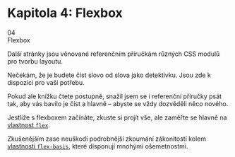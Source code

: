 <div id="kap-flexbox-before" class="ebook-chapter-before ebook-chapter-before-flexbox" markdown="1"> 

# Kapitola 4: Flexbox

<div class="ebook-chapter-before-image">
  <div class="ebook-chapter-before-number">
    04
  </div>  
  <div class="ebook-chapter-before-heading">
    Flexbox
  </div>
</div>

Další stránky jsou věnované referenčním příručkám různých CSS modulů pro tvorbu layoutu.

Nečekám, že je budete číst slovo od slova jako detektivku. Jsou zde k dispozici pro vaši potřebu.

Pokud ale knížku čtete postupně, snažil jsem se i referenční příručky psát tak, aby vás bavilo je číst a hlavně – abyste se vždy dozvěděli něco nového.

Jestliže s flexboxem začínáte, zkuste si projít vše, ale zaměřte se hlavně na [vlastnost `flex`](css-flex.md).

Zkušenějším zase neuškodí podrobnější zkoumání zákonitostí kolem [vlastnosti `flex-basis`](css-flex-basis.md), které disponují mnohými ošemetnostmi.

</div>
